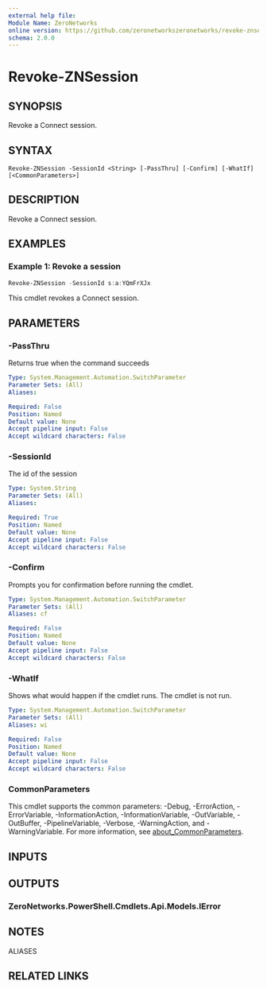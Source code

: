 ```yaml
---
external help file:
Module Name: ZeroNetworks
online version: https://github.com/zeronetworkszeronetworks/revoke-znsession
schema: 2.0.0
---
```


# Revoke-ZNSession

## SYNOPSIS
Revoke a Connect session.

## SYNTAX

```
Revoke-ZNSession -SessionId <String> [-PassThru] [-Confirm] [-WhatIf] [<CommonParameters>]
```

## DESCRIPTION
Revoke a Connect session.

## EXAMPLES

### Example 1: Revoke a session
```powershell
Revoke-ZNSession -SessionId s:a:YQmFrXJx

```

This cmdlet revokes a Connect session.

## PARAMETERS

### -PassThru
Returns true when the command succeeds

```yaml
Type: System.Management.Automation.SwitchParameter
Parameter Sets: (All)
Aliases:

Required: False
Position: Named
Default value: None
Accept pipeline input: False
Accept wildcard characters: False
```

### -SessionId
The id of the session

```yaml
Type: System.String
Parameter Sets: (All)
Aliases:

Required: True
Position: Named
Default value: None
Accept pipeline input: False
Accept wildcard characters: False
```

### -Confirm
Prompts you for confirmation before running the cmdlet.

```yaml
Type: System.Management.Automation.SwitchParameter
Parameter Sets: (All)
Aliases: cf

Required: False
Position: Named
Default value: None
Accept pipeline input: False
Accept wildcard characters: False
```

### -WhatIf
Shows what would happen if the cmdlet runs.
The cmdlet is not run.

```yaml
Type: System.Management.Automation.SwitchParameter
Parameter Sets: (All)
Aliases: wi

Required: False
Position: Named
Default value: None
Accept pipeline input: False
Accept wildcard characters: False
```

### CommonParameters
This cmdlet supports the common parameters: -Debug, -ErrorAction, -ErrorVariable, -InformationAction, -InformationVariable, -OutVariable, -OutBuffer, -PipelineVariable, -Verbose, -WarningAction, and -WarningVariable. For more information, see [about_CommonParameters](http://go.microsoft.com/fwlink/?LinkID=113216).

## INPUTS

## OUTPUTS

### ZeroNetworks.PowerShell.Cmdlets.Api.Models.IError

## NOTES

ALIASES

## RELATED LINKS


